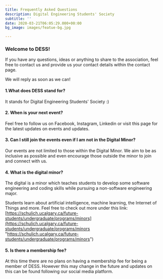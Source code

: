 ```yaml
---
title: Frequently Asked Questions
description: Digital Engineering Students' Society
subtitle: ''
date: 2020-03-21T06:05:29.000+00:00
bg_image: images/featue-bg.jpg

---
```

### Welcome to DESS!

If you have any questions, ideas or anything to share to the association, feel free to contact us and provide us your contact details within the contact page.

We will reply as soon as we can!

#### 1.What does DESS stand for?

It stands for Digital Engineering Students' Society :)

#### 2. When is your next event?

Feel free to follow us on Facebook, Instagram, Linkedin or visit this page for the latest updates on events and updates.

#### 3. Can I still join the events even if I am not in the Digital Minor?

Our events are not limited to those within the Digital Minor. We aim to be as inclusive as possible and even encourage those outside the minor to join and connect with us.

#### 4. What is the digital minor?

The digital is a minor which teaches students to develop some software engineering and coding skills while pursuing a non-software engineering major.

Students learn about artificial intelligence, machine learning, the Internet of Things and more. Feel free to check out more under this link: [https://schulich.ucalgary.ca/future-students/undergraduate/programs/minors](https://schulich.ucalgary.ca/future-students/undergraduate/programs/minors "https://schulich.ucalgary.ca/future-students/undergraduate/programs/minors")

#### 5. Is there a membership fee?

At this time there are no plans on having a membership fee for being a member of DESS. However this may change in the future and updates on this can be found following our social media platform.